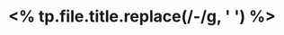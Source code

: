 ---
id: <% tp.file.creation_date('YYYY-MM-DD') %>-<% tp.file.title %>
title: <% tp.file.title.replace(/-/g, ' ') %>
metaTitle: <% tp.file.title.replace(/-/g, ' ').replace(/([^\W_]+[^\s-_]+]*) */g, function (txt) {return txt.charAt(0).toUpperCase() + txt.substr(1).toLowerCase();}) %> | Anas's Digital Garden
metaDescription: <% tp.file.title.replace(/-/g, ' ') %> | Anas's Digital Garden
createdDate: <% tp.file.creation_date('YYYY-MM-DD') %>
updatedDate: <% tp.file.last_modified_date('YYYY-MM-DD') %>
weekNumber: <% tp.file.creation_date('YYYYww') %>
category: <% tp.file.folder(true) %>
tags: ["<% tp.file.folder() %>", "<% tp.file.title %>"]
---